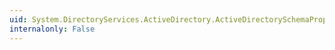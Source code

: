 ```yaml
---
uid: System.DirectoryServices.ActiveDirectory.ActiveDirectorySchemaProperty.IsIndexedOverContainer
internalonly: False
---
```

